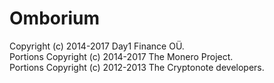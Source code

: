 # Omborium

Copyright (c) 2014-2017 Day1 Finance OÜ.   
Portions Copyright (c) 2014-2017 The Monero Project.   
Portions Copyright (c) 2012-2013 The Cryptonote developers.
